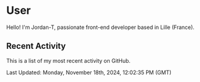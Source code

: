 # User

Hello! I'm Jordan-T, passionate front-end developer based in Lille (France).

## Recent Activity

This is a list of my most recent activity on GitHub.

<!--RECENT_ACTIVITY:start-->
<!--RECENT_ACTIVITY:end-->

<!--RECENT_ACTIVITY:last_update-->
Last Updated: Monday, November 18th, 2024, 12:02:35 PM (GMT)
<!--RECENT_ACTIVITY:last_update_end-->
